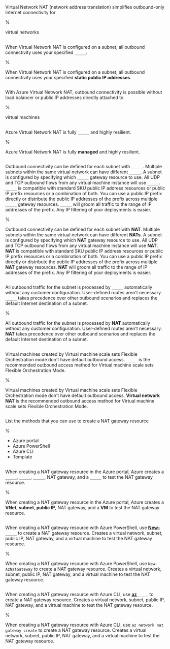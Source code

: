 ##

Virtual Network NAT (network address translation) simplifies outbound-only Internet connectivity for

%

virtual networks

##

When Virtual Network NAT is configured on a subnet, all outbound connectivity uses your specified `_____`.

%

When Virtual Network NAT is configured on a subnet, all outbound connectivity uses your specified **static public IP addresses**.

##

With Azure Virtual Network NAT, outbound connectivity is possible without load balancer or public IP addresses directly attached to

%

virtual machines

##

Azure Virtual Network NAT is fully `_____` and highly resilient.

%

Azure Virtual Network NAT is fully **managed** and highly resilient.

##

Outbound connectivity can be defined for each subnet with `_____`. Multiple subnets within the same virtual network can have different `_____`. A subnet is configured by specifying which `_____` gateway resource to use. All UDP and TCP outbound flows from any virtual machine instance will use `_____`. `_____` is compatible with standard SKU public IP address resources or public IP prefix resources or a combination of both. You can use a public IP prefix directly or distribute the public IP addresses of the prefix across multiple `_____` gateway resources. `_____` will groom all traffic to the range of IP addresses of the prefix. Any IP filtering of your deployments is easier.

%

Outbound connectivity can be defined for each subnet with **NAT**. Multiple subnets within the same virtual network can have different **NATs**. A subnet is configured by specifying which **NAT** gateway resource to use. All UDP and TCP outbound flows from any virtual machine instance will use **NAT**. **NAT** is compatible with standard SKU public IP address resources or public IP prefix resources or a combination of both. You can use a public IP prefix directly or distribute the public IP addresses of the prefix across multiple **NAT** gateway resources. **NAT** will groom all traffic to the range of IP addresses of the prefix. Any IP filtering of your deployments is easier.

##

All outbound traffic for the subnet is processed by `_____` automatically without any customer configuration. User-defined routes aren't necessary. `_____` takes precedence over other outbound scenarios and replaces the default Internet destination of a subnet.

%

All outbound traffic for the subnet is processed by **NAT** automatically without any customer configuration. User-defined routes aren't necessary. **NAT** takes precedence over other outbound scenarios and replaces the default Internet destination of a subnet.

##

Virtual machines created by Virtual machine scale sets Flexible Orchestration mode don't have default outbound access. `_____` is the recommended outbound access method for Virtual machine scale sets Flexible Orchestration Mode.

%

Virtual machines created by Virtual machine scale sets Flexible Orchestration mode don't have default outbound access. **Virtual network NAT** is the recommended outbound access method for Virtual machine scale sets Flexible Orchestration Mode.

##

List the methods that you can use to create a NAT gateway resource

%

- Azure portal
- Azure PowerShell
- Azure CLI
- Template

##

When creating a NAT gateway resource in the Azure portal, Azure creates a `_____`, `_____`, `_____`, NAT gateway, and a `_____` to test the NAT gateway resource.

%

When creating a NAT gateway resource in the Azure portal, Azure creates a **VNet**, **subnet**, **public IP**, NAT gateway, and a **VM** to test the NAT gateway resource.

##

When creating a NAT gateway resource with Azure PowerShell, use <u>**New-**</u>`_____` to create a NAT gateway resource. Creates a virtual network, subnet, public IP, NAT gateway, and a virtual machine to test the NAT gateway resource.

%

When creating a NAT gateway resource with Azure PowerShell, use `New-AzNatGateway` to create a NAT gateway resource. Creates a virtual network, subnet, public IP, NAT gateway, and a virtual machine to test the NAT gateway resource.

##

When creating a NAT gateway resource with Azure CLI, use <u>**az**</u>`_____` to create a NAT gateway resource. Creates a virtual network, subnet, public IP, NAT gateway, and a virtual machine to test the NAT gateway resource.

%

When creating a NAT gateway resource with Azure CLI, use `az network nat gateway create` to create a NAT gateway resource. Creates a virtual network, subnet, public IP, NAT gateway, and a virtual machine to test the NAT gateway resource.
